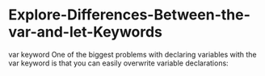 # Explore-Differences-Between-the-var-and-let-Keywords

var keyword
One of the biggest problems with declaring variables with the var keyword is that you can easily overwrite variable declarations:
